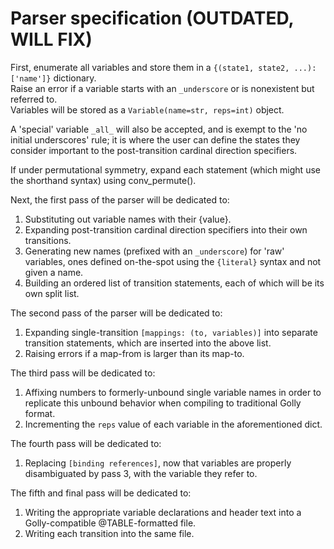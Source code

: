 # Parser specification (OUTDATED, WILL FIX)

First, enumerate all variables and store them in a `{(state1, state2, ...): ['name']}` dictionary.  
Raise an error if a variable starts with an `_underscore` or is nonexistent but referred to.  
Variables will be stored as a `Variable(name=str, reps=int)` object.

A 'special' variable `_all_` will also be accepted, and is exempt to the 'no initial underscores' rule; it is where the user can define the states they consider important
to the post-transition cardinal direction specifiers.

If under permutational symmetry, expand each statement (which might use the shorthand syntax) using conv_permute().

Next, the first pass of the parser will be dedicated to:

1. Substituting out variable names with their {value}.
2. Expanding post-transition cardinal direction specifiers into their own transitions.
3. Generating new names (prefixed with an `_underscore`) for 'raw' variables, ones defined on-the-spot using the `{literal}` syntax and not given a name.
4. Building an ordered list of transition statements, each of which will be its own split list.

The second pass of the parser will be dedicated to:

1. Expanding single-transition `[mappings: (to, variables)]` into separate transition statements, which are inserted into the above list.
2. Raising errors if a map-from is larger than its map-to.

The third pass will be dedicated to:

1. Affixing numbers to formerly-unbound single variable names in order to replicate this unbound behavior when compiling to traditional Golly format.
2. Incrementing the `reps` value of each variable in the aforementioned dict.

The fourth pass will be dedicated to:

1. Replacing `[binding references]`, now that variables are properly disambiguated by pass 3, with the variable they refer to.

The fifth and final pass will be dedicated to:

1. Writing the appropriate variable declarations and header text into a Golly-compatible @TABLE-formatted file.
2. Writing each transition into the same file.
